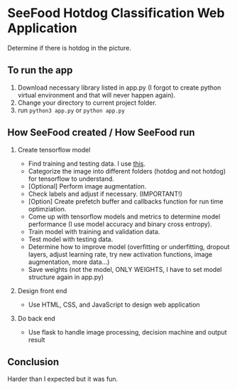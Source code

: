 # SeeFood Hotdog Classification Web Application
Determine if there is hotdog in the picture.

## To run the app

1. Download necessary library listed in app.py (I forgot to create python virtual environment and that will never happen again). 
2. Change your directory to current project folder.
3. run `python3 app.py` or `python app.py`

## How SeeFood created / How SeeFood run

1. Create tensorflow model
    - Find training and testing data. I use [this](https://www.kaggle.com/datasets/yashvrdnjain/hotdognothotdog).
    - Categorize the image into different folders (hotdog and not hotdog) for tensorflow to understand.
    - [Optional] Perform image augmentation. 
    - Check labels and adjust if necessary. (IMPORTANT!)
    - [Option] Create prefetch buffer and callbacks function for run time optimziation.
    - Come up with tensorflow models and metrics to determine model performance (I use model accuracy and binary cross entropy).
    - Train model with training and validation data.
    - Test model with testing data.
    - Determine how to improve model (overfitting or underfitting, dropout layers, adjust learning rate, try new activation functions, image augmentation, more data...)
    - Save weights (not the model, ONLY WEIGHTS, I have to set model structure again in app.py)

2. Design front end 
    - Use HTML, CSS, and JavaScript to design web application 

3. Do back end
    - Use flask to handle image processing, decision machine and output result 


## Conclusion
Harder than I expected but it was fun. 
